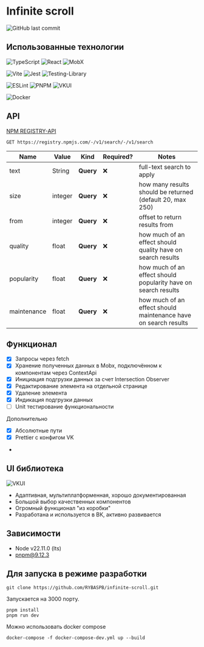 # Infinite scroll

![GitHub last commit](https://img.shields.io/github/last-commit/RYBASPB/infinite-scroll?style=for-the-badge)

## Использованные технологии

![TypeScript](https://img.shields.io/badge/typescript-%23007ACC.svg?style=for-the-badge&logo=typescript&logoColor=white)
![React](https://img.shields.io/badge/react-%2320232a.svg?style=for-the-badge&logo=react&logoColor=%2361DAFB)
![MobX](https://img.shields.io/badge/mobx-%23FF9955?style=for-the-badge&logo=mobx&logoColor=white)

![Vite](https://img.shields.io/badge/vite-%23646CFF.svg?style=for-the-badge&logo=vite&logoColor=white)
![Jest](https://img.shields.io/badge/-jest-%23C21325?style=for-the-badge&logo=jest&logoColor=white)
![Testing-Library](https://img.shields.io/badge/-TestingLibrary-%23E33332?style=for-the-badge&logo=testing-library&logoColor=white)

![ESLint](https://img.shields.io/badge/ESLint-4B3263?style=for-the-badge&logo=eslint&logoColor=white)
![PNPM](https://img.shields.io/badge/pnpm-%234a4a4a.svg?style=for-the-badge&logo=pnpm&logoColor=f69220)
![VKUI](https://img.shields.io/badge/-vkui-%230077FF?style=for-the-badge&logo=vk)

![Docker](https://img.shields.io/badge/docker-%230db7ed.svg?style=for-the-badge&logo=docker&logoColor=white)

## API

[NPM REGISTRY-API](https://github.com/npm/registry/blob/main/docs/REGISTRY-API.md)

`GET https://registry.npmjs.com/-/v1/search/-/v1/search`
> 
| Name     | Value     | Kind     | Required?     | Notes     |
|------    |-------    |------    |-----------    |-------    |
| text | String | **Query** | ❌         | full-text search to apply |
| size | integer | **Query** | ❌         | how many results should be returned (default 20, max 250) |
| from | integer | **Query** | ❌         | offset to return results from |
| quality | float | **Query** | ❌         | how much of an effect should quality have on search results |
| popularity | float | **Query** | ❌         | how much of an effect should popularity have on search results |
| maintenance | float | **Query** | ❌         | how much of an effect should maintenance have on search results |

## Функционал

- [x] Запросы через fetch
- [x] Хранение полученных данных в Mobx, подключённом к компонентам через ContextApi
- [x] Инициация подгрузки данных за счет Intersection Observer
- [x] Редактирование элемента на отдельной странице
- [x] Удаление элемента
- [x] Индикация подгрузки данных
- [ ] Unit тестирование функциональности 

Дополнительно

- [x] Абсолютные пути
- [x] Prettier с конфигом VK
- 

## UI библиотека

![VKUI](https://img.shields.io/badge/-vkui-%230077FF?style=for-the-badge&logo=vk)

+ Адаптивная, мультиплатформенная, хорошо документированная
+ Большой выбор качественных компонентов
+ Огромный функционал "из коробки"
+ Разработана и используется в ВК, активно развивается

## Зависимости

+ Node v22.11.0 (lts)
+ pnpm@9.12.3

## Для запуска в режиме разработки

```shell
git clone https://github.com/RYBASPB/infinite-scroll.git
```

Запускается на 3000 порту.
```shell
pnpm install
pnpm run dev
```

Можно использовать docker compose
```shell
docker-compose -f docker-compose-dev.yml up --build
```